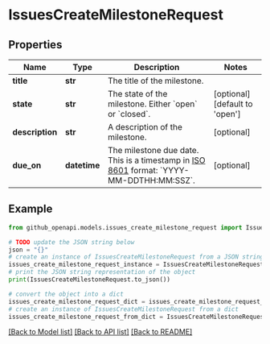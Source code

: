# IssuesCreateMilestoneRequest


## Properties

Name | Type | Description | Notes
------------ | ------------- | ------------- | -------------
**title** | **str** | The title of the milestone. | 
**state** | **str** | The state of the milestone. Either &#x60;open&#x60; or &#x60;closed&#x60;. | [optional] [default to 'open']
**description** | **str** | A description of the milestone. | [optional] 
**due_on** | **datetime** | The milestone due date. This is a timestamp in [ISO 8601](https://en.wikipedia.org/wiki/ISO_8601) format: &#x60;YYYY-MM-DDTHH:MM:SSZ&#x60;. | [optional] 

## Example

```python
from github_openapi.models.issues_create_milestone_request import IssuesCreateMilestoneRequest

# TODO update the JSON string below
json = "{}"
# create an instance of IssuesCreateMilestoneRequest from a JSON string
issues_create_milestone_request_instance = IssuesCreateMilestoneRequest.from_json(json)
# print the JSON string representation of the object
print(IssuesCreateMilestoneRequest.to_json())

# convert the object into a dict
issues_create_milestone_request_dict = issues_create_milestone_request_instance.to_dict()
# create an instance of IssuesCreateMilestoneRequest from a dict
issues_create_milestone_request_from_dict = IssuesCreateMilestoneRequest.from_dict(issues_create_milestone_request_dict)
```
[[Back to Model list]](../README.md#documentation-for-models) [[Back to API list]](../README.md#documentation-for-api-endpoints) [[Back to README]](../README.md)


